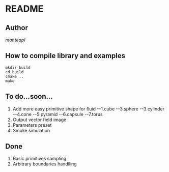 README
======

Author
------
*manteapi*

How to compile library and examples
------------------------------------
    mkdir build
    cd build
    cmake ..
    make

To do...soon...
---------------

1. Add more easy primitive shape for fluid 
--1.cube
--3.sphere
--3.cylinder
--4.cone
--5.pyramid
--6.capsule
--7.torus
3. Output vector field image
4. Parameters preset
5. Smoke simulation

Done
----

1. Basic primitives sampling
1. Arbitrary boundaries handlling

